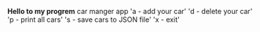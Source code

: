 ****Hello to my progrem**** 
car manger app
'a - add your car'
'd - delete your car'
'p - print all cars'
's - save cars to JSON file'
'x - exit'